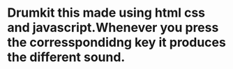 # Drumkit this made using html css and javascript.Whenever you press the corresspondidng key it produces the different sound.

